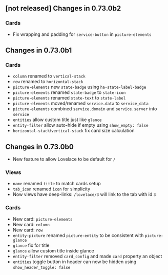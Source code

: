 ## [not released] Changes in 0.73.0b2

### Cards
- Fix wrapping and padding for `service-button` in `picture-elements` 

## Changes in 0.73.0b1

### Cards
- `column` renamed to `vertical-stack`
- `row` renamed to `horizontal-stack`
- `picture-elements` new `state-badge` using `ha-state-label-badge`
- `picture-elements` renamed `state-badge` to `state-icon`
- `picture-elements` renamed `state-text` to `state-label`
- `picture-elements` moved/renamed `service.data` to `service_data`
- `picture-elements` combined `service.domain` and `service.server` into `service`
- `entities` allow custom title just like `glance`
- `entity-filter` allow auto-hide if empty using `show_empty: false`
- `horizontal-stack`/`vertical-stack` fix card size calculation

## Changes in 0.73.0b0
- New feature to allow Lovelace to be default for `/`

### Views
- `name` renamed `title` to match cards setup
- `tab_icon` renamed `icon` for simplicity
- Now views have deep-links: `/lovelace/3` will link to the tab with id `3`

### Cards
- New card: `picture-elements`
- New card: `column`
- New card: `row`
- `entity-picture` renamed `picture-entity` to be consistent with `picture-glance`
- `glance` fix for title
- `glance` allow custom title inside glance
- `entity-filter` removed `card_config` and made `card` property an object
- `entities` toggle button in header can now be hidden using `show_header_toggle: false`
